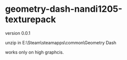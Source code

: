 # geometry-dash-nandi1205-texturepack
version 0.0.1

unzip in E:\Steam\steamapps\common\Geometry Dash

works only on high graphcis.
